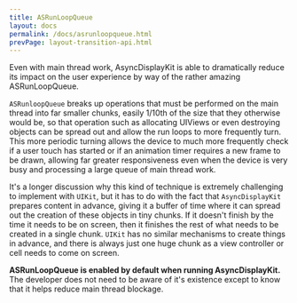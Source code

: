 ```yaml
---
title: ASRunLoopQueue
layout: docs
permalink: /docs/asrunloopqueue.html
prevPage: layout-transition-api.html
---
```


Even with main thread work, AsyncDisplayKit is able to dramatically reduce its impact on the user experience by way of the rather amazing ASRunLoopQueue. 

`ASRunloopQueue` breaks up operations that must be performed on the main thread into far smaller chunks, easily 1/10th of the size that they otherwise would be, so that operation such as allocating UIViews or even destroying objects can be spread out and allow the run loops to more frequently turn. This more periodic turning allows the device to much more frequently check if a user touch has started or if an animation timer requires a new frame to be drawn, allowing far greater responsiveness even when the device is very busy and processing a large queue of main thread work.

It's a longer discussion why this kind of technique is extremely challenging to implement with `UIKit`, but it has to do with the fact that `AsyncDisplayKit` prepares content in advance, giving it a buffer of time where it can spread out the creation of these objects in tiny chunks. If it doesn't finish by the time it needs to be on screen, then it finishes the rest of what needs to be created in a single chunk. `UIKit` has no similar mechanisms to create things in advance, and there is always just one huge chunk as a view controller or cell needs to come on screen.

**ASRunLoopQueue is enabled by default when running AsyncDisplayKit.** The developer does not need to be aware of it's existence except to know that it helps reduce main thread blockage. 